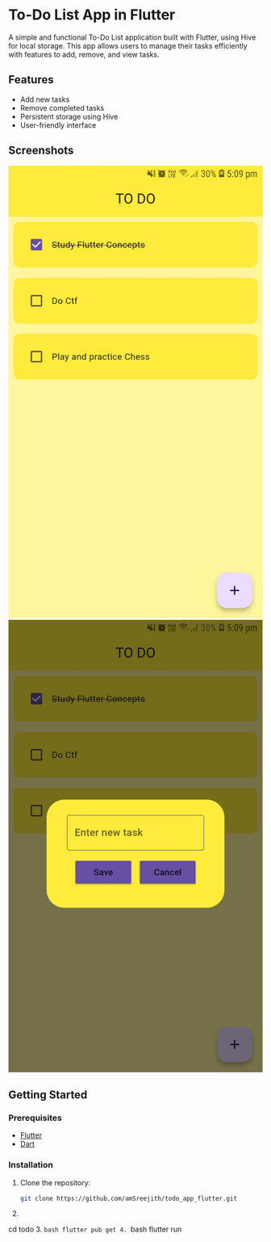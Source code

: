 # To-Do List App in Flutter

A simple and functional To-Do List application built with Flutter, using Hive for local storage. This app allows users to manage their tasks efficiently with features to add, remove, and view tasks.

## Features
- Add new tasks
- Remove completed tasks
- Persistent storage using Hive
- User-friendly interface

## Screenshots
![Home Screen](/output/screenshots/Home.jpeg)
![Add Task Screen](/output/screenshots/AddTask.jpeg)

## Getting Started

### Prerequisites
- [Flutter](https://flutter.dev/docs/get-started/install)
- [Dart](https://dart.dev/get-dart)

### Installation

1. Clone the repository:
   ```bash
   git clone https://github.com/amSreejith/todo_app_flutter.git
2. ```bash
cd todo
3. ```bash
flutter pub get
4. ```bash
 flutter run